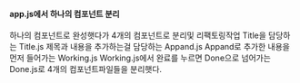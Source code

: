 #### app.js에서 하나의 컴포넌트 분리
하나의 컴포넌트로 완성햇다가
4개의 컴포넌트로 분리및 리팩토링작업
Title을 담당하는 Title.js
제목과 내용을 추가하는걸 담당하는 Appand.js
Appand로 추가한 내용을 먼저 들어가는 Working.js
Working.js에서 완료를 누르면 Done으로 넘어가는 Done.js로
4개의 컴포넌트파일들을 분리햇다.